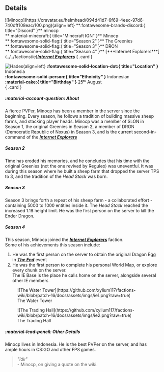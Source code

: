 ## Details
<div class="grid" markdown>
![Minocp](https://cravatar.eu/helmhead/094d41d7-6f69-4eec-97d6-740dff108eac/100.png){align=left}
**:fontawesome-brands-discord:{ title="Discord" }** minocp<br>
**:material-minecraft:{ title="Minecraft IGN" }** Minocp<br>
**:fontawesome-solid-flag:{ title="Season 2" }** The Greenies <br>
**:fontawesome-solid-flag:{ title="Season 3" }** DRON <br>
**:fontawesome-solid-flag:{ title="Season 4" }** [***Internet Explorers***](../../factions/ie)<b><i><a href="../../factions/ie.md">Internet Explorers</a></i></b>
{ .card }

![Hades](https://cdn.discordapp.com/avatars/741938536214691891/467a985837b356c2d19d29462483ad79.webp?width=120&height=120){align=left}
**:fontawesome-solid-location-dot:{ title="Location" }** Indonesia<br>
**:fontawesome-solid-person:{ title="Ethnicity" }** Indonesian<br>
**:material-cake:{ title="Birthday" }** 25ᵗʰ August<br>
{ .card }
</div>

##### :material-account-question: About
A fierce PVPer, Minocp has been a member in the server since the beginning. Every season, he follows a tradition of building massive sheep farms, and stacking player heads. Minocp was a member of SLON in Season 1, the original Greenies in Season 2, a member of DRON (Democratic Republic of Noxus) in Season 3, and is the current second-in-command of the [***Internet Explorers***](../factions/ie.md) <br>

##### Season 2

Time has eroded his memories, and he concludes that his time with the original Greenies (not the one revived by Reguleo) was uneventful. It was during this season where he built a sheep farm that dropped the server TPS to 3, and the tradition of the *Head Stack* was born. 

##### Season 3

Season 3 brings forth a repeat of his sheep farm - a collaborated effort - containing 5000 to 1000 entities inside it. The *Head Stack* reached the increased 1.18 height limit. He was the first person on the server to kill the Ender Dragon.

##### Season 4

This season, Minocp joined the [***Internet Explorers***](../factions/ie.md) faction. <br>
Some of his achievements this season include:<br>
1. He was the first person on the server to obtain the original Dragon Egg in [***The End***]() event<br>
2. He was the first person to complete his personal World Map, or explore every chunk on the server.<br>
The IE Base is the place he calls home on the server, alongside several other IE members.
<div class="grid cards" markdown>
<figure markdown="span">
  ![The Water Tower](https://github.com/xylium117/factions-wiki/blob/patch-16/docs/assets/imgs/ie1.png?raw=true)
  <figcaption>The Water Tower</figcaption>
</figure>

<figure markdown="span">
  ![The Trading Hall](https://github.com/xylium117/factions-wiki/blob/patch-16/docs/assets/imgs/ie2.png?raw=true)
  <figcaption>The Trading Hall</figcaption>
</figure>
</div>


##### :material-lead-pencil: Other Details
Minocp lives in Indonesia. He is the best PVPer on the server, and has ample hours in CS:GO and other FPS games.

> *"idk"*<br> - Minocp, on giving a quote on the wiki.
